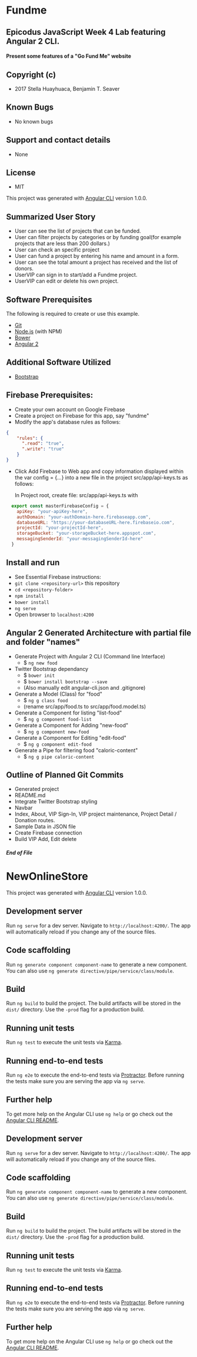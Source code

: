 # Fundme

## Epicodus JavaScript Week 4 Lab featuring Angular 2 CLI.
#### Present some features of a "Go Fund Me" website

## Copyright (c)
* 2017 Stella Huayhuaca, Benjamin T. Seaver

## Known Bugs
* No known bugs

## Support and contact details
* None

## License
* MIT

This project was generated with [Angular CLI](https://github.com/angular/angular-cli) version 1.0.0.

## Summarized User Story
* User can see the list of projects that can be funded.
* User can filter projects by categories or by funding goal(for example projects that are less than 200 dollars.)
* User can check an specific project
* User can fund a project by entering his name and amount in a form.
* User can see the total amount a project has received and the list of donors.
* UserVIP can sign in to start/add a Fundme project.
* UserVIP can edit or delete his own project.

## Software Prerequisites
The following is required to create or use this example.

* [Git](https://git-scm.com/)
* [Node.js](https://nodejs.org/) (with NPM)
* [Bower](https://bower.io/)
* [Angular 2](https://www.npmjs.com/package/angular2-cli)

## Additional Software Utilized
* [Bootstrap](http://getbootstrap.com/)

## Firebase Prerequisites:
* Create your own account on Google Firebase
* Create a project on Firebase for this app, say "fundme"
* Modify the app's database rules as follows:

``` JSON
{
    "rules": {
      ".read": "true",
      ".write": "true"
    }
}
```
* Click Add Firebase to Web app and copy information displayed within the var config = {...} into a new file in the project src/app/api-keys.ts as follows:

  In Project root, create file: src/app/api-keys.ts with

``` js
  export const masterFirebaseConfig = {
    apiKey: "your-apiKey-here",
    authDomain: "your-authDomain-here.firebaseapp.com",
    databaseURL: "https://your-databaseURL-here.firebaseio.com",
    projectId: "your-projectId-here",
    storageBucket: "your-storageBucket-here.appspot.com",
    messagingSenderId: "your-messagingSenderId-here"
  }
```

## Install and run
* See Essential Firebase instructions:
* `git clone <repository-url>` this repository
* `cd <repository-folder>`
* `npm install`
* `bower install`
* `ng serve`
* Open browser to `localhost:4200`

## Angular 2 Generated Architecture with partial file and folder "names"
* Generate Project with Angular 2 CLI (Command line Interface)
  * $ `ng new food`
* Twitter Bootstrap dependancy
  * $ `bower init`
  * $ `bower install bootstrap --save`
  * (Also manually edit angular-cli.json and .gitignore)
* Generate a Model (Class) for "food"
  * $ `ng g class food`
  * (rename src/app/food.ts to src/app/food.model.ts)
* Generate a Component for listing "list-food"
  * $ `ng g component food-list`
* Generate a Component for Adding "new-food"
  * $ `ng g component new-food`
* Generate a Component for Editing "edit-food"
  * $ `ng g component edit-food`
* Generate a Pipe for filtering food "caloric-content"
  * $ `ng g pipe caloric-content`


## Outline of Planned Git Commits
* Generated project
* README.md
* Integrate Twitter Bootstrap styling
* Navbar
* Index, About, VIP Sign-In, VIP project maintenance, Project Detail / Donation routes.  
* Sample Data in JSON file
* Create Firebase connection
* Build VIP Add, Edit delete



##### End of File



# NewOnlineStore

This project was generated with [Angular CLI](https://github.com/angular/angular-cli) version 1.0.0.

## Development server

Run `ng serve` for a dev server. Navigate to `http://localhost:4200/`. The app will automatically reload if you change any of the source files.

## Code scaffolding

Run `ng generate component component-name` to generate a new component. You can also use `ng generate directive/pipe/service/class/module`.

## Build

Run `ng build` to build the project. The build artifacts will be stored in the `dist/` directory. Use the `-prod` flag for a production build.

## Running unit tests

Run `ng test` to execute the unit tests via [Karma](https://karma-runner.github.io).

## Running end-to-end tests

Run `ng e2e` to execute the end-to-end tests via [Protractor](http://www.protractortest.org/).
Before running the tests make sure you are serving the app via `ng serve`.

## Further help

To get more help on the Angular CLI use `ng help` or go check out the [Angular CLI README](https://github.com/angular/angular-cli/blob/master/README.md).





## Development server

Run `ng serve` for a dev server. Navigate to `http://localhost:4200/`. The app will automatically reload if you change any of the source files.

## Code scaffolding

Run `ng generate component component-name` to generate a new component. You can also use `ng generate directive/pipe/service/class/module`.

## Build

Run `ng build` to build the project. The build artifacts will be stored in the `dist/` directory. Use the `-prod` flag for a production build.

## Running unit tests

Run `ng test` to execute the unit tests via [Karma](https://karma-runner.github.io).

## Running end-to-end tests

Run `ng e2e` to execute the end-to-end tests via [Protractor](http://www.protractortest.org/).
Before running the tests make sure you are serving the app via `ng serve`.

## Further help

To get more help on the Angular CLI use `ng help` or go check out the [Angular CLI README](https://github.com/angular/angular-cli/blob/master/README.md).
